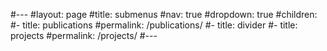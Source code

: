 #---
#layout: page
#title: submenus
#nav: true
#dropdown: true
#children: 
    #- title: publications
      #permalink: /publications/
    #- title: divider
    #- title: projects
      #permalink: /projects/
#---
